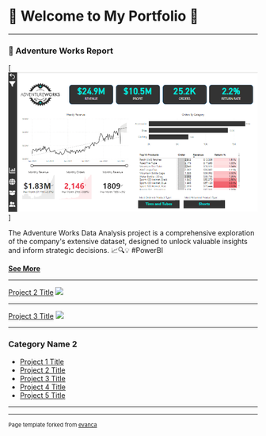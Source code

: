 # 🌟 Welcome to My Portfolio 🌟 

---

### 🚀 Adventure Works Report 

[![Adventure Works Report](images/AdventureWorks_Reports/AdventureWorks_Exec.png)]

The Adventure Works Data Analysis project is a comprehensive exploration of the company's extensive dataset, designed to unlock valuable insights and inform strategic decisions. 📈🔍💡 #PowerBI

[**See More**](/sample_page)

---
[Project 2 Title](/pdf/sample_presentation.pdf)
<img src="images/dummy_thumbnail.jpg?raw=true"/>

---
[Project 3 Title](http://example.com/)
<img src="images/dummy_thumbnail.jpg?raw=true"/>

---

### Category Name 2

- [Project 1 Title](http://example.com/)
- [Project 2 Title](http://example.com/)
- [Project 3 Title](http://example.com/)
- [Project 4 Title](http://example.com/)
- [Project 5 Title](http://example.com/)

---




---
<p style="font-size:11px">Page template forked from <a href="https://github.com/evanca/quick-portfolio">evanca</a></p>
<!-- Remove above link if you don't want to attibute -->
